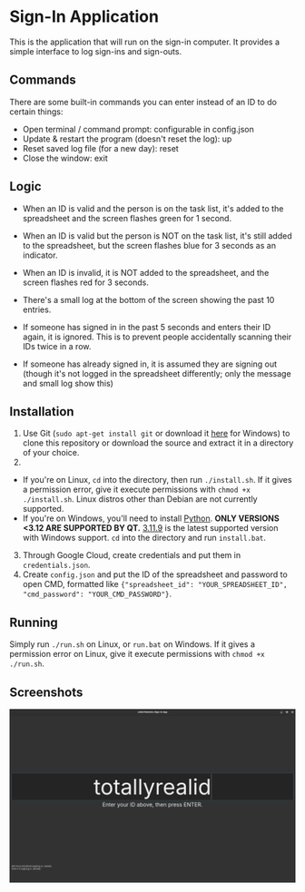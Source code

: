 # Sign-In Application
This is the application that will run on the sign-in computer. It provides a simple interface to log sign-ins and sign-outs.

## Commands
There are some built-in commands you can enter instead of an ID to do certain things:
- Open terminal / command prompt: configurable in config.json 
- Update & restart the program (doesn't reset the log): up
- Reset saved log file (for a new day): reset
- Close the window: exit

## Logic
- When an ID is valid and the person is on the task list, it's added to the spreadsheet and the screen flashes green for 1 second.
- When an ID is valid but the person is NOT on the task list, it's still added to the spreadsheet, but the screen flashes blue for 3 seconds as an indicator.
- When an ID is invalid, it is NOT added to the spreadsheet, and the screen flashes red for 3 seconds.

- There's a small log at the bottom of the screen showing the past 10 entries.

- If someone has signed in in the past 5 seconds and enters their ID again, it is ignored. This is to prevent people accidentally scanning their IDs twice in a row.
- If someone has already signed in, it is assumed they are signing out (though it's not logged in the spreadsheet differently; only the message and small log show this)

## Installation
1. Use Git (`sudo apt-get install git` or download it [here](https://git-scm.com/downloads) for Windows) to clone this repository or download the source and extract it in a directory of your choice.
2.
  - If you're on Linux, `cd` into the directory, then run `./install.sh`. If it gives a permission error, give it execute permissions with `chmod +x ./install.sh`. Linux distros other than Debian are not currently supported.
  - If you're on Windows, you'll need to install [Python](https://python.org/downloads). **ONLY VERSIONS <3.12 ARE SUPPORTED BY QT.** [3.11.9](https://www.python.org/downloads/release/python-3119/) is the latest supported version with Windows support. `cd` into the directory and run `install.bat`. 
3. Through Google Cloud, create credentials and put them in `credentials.json`.
4. Create `config.json` and put the ID of the spreadsheet and password to open CMD, formatted like `{"spreadsheet_id": "YOUR_SPREADSHEET_ID", "cmd_password": "YOUR_CMD_PASSWORD"}`.

## Running
Simply run `./run.sh` on Linux, or `run.bat` on Windows. If it gives a permission error on Linux, give it execute permissions with `chmod +x ./run.sh`.

## Screenshots
![Screenshot of the application running in Qt](./screenshots/qt-bigtext.png)
